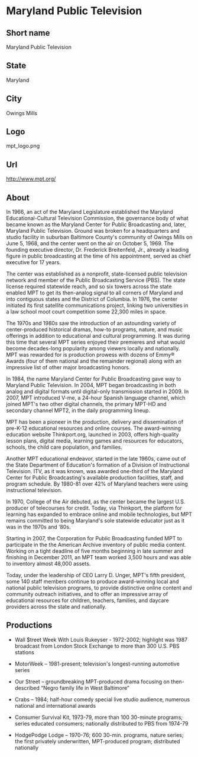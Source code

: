 # Maryland Public Television

## Short name

Maryland Public Television

## State

Maryland

## City

Owings Mills

## Logo

mpt\_logo.png

## Url

http://www.mpt.org/

## About

In 1966, an act of the Maryland Legislature established the Maryland
Educational-Cultural Television Commission, the governance body of what became
known as the Maryland Center for Public Broadcasting and, later, Maryland Public
Television. Ground was broken for a headquarters and studio facility in suburban
Baltimore County's community of Owings Mills on June 5, 1968, and the center went
on the air on October 5, 1969.  The founding executive director, Dr. Frederick
Breitenfeld, Jr., already a leading figure in public broadcasting at the time
of his appointment, served as chief executive for 17 years.

The center was established
as a nonprofit, state-licensed public television network and member of the Public
Broadcasting Service (PBS).  The state license required statewide reach, and so
six towers across the state enabled MPT to get its then-analog signal to all corners
of Maryland and into contiguous states and the District of Columbia.  In 1976,
the center initiated its first satellite communications project, linking two universities
in a law school moot court competition some 22,300 miles in space.

The 1970s
and 1980s saw the introduction of an astounding variety of center-produced historical
dramas, how-to programs, nature, and music offerings in addition to educational
and cultural programming. It was during this time that several MPT series enjoyed
their premieres and what would become decades-long popularity among viewers locally
and nationally.  MPT was rewarded for is production prowess with dozens of Emmy®
Awards (four of them national and the remainder regional) along with an impressive
list of other major broadcasting honors.

In 1984, the name Maryland Center for
Public Broadcasting gave way to Maryland Public Television. In 2004, MPT began
broadcasting in both analog and digital formats until digital-only transmission
started in 2009.  In 2007, MPT introduced V-me, a 24-hour Spanish language channel,
which joined MPT's two other digital channels, the primary MPT-HD and secondary
channel MPT2, in the daily programming lineup. 

MPT has been a pioneer in the
production, delivery and dissemination of pre-K-12 educational resources and online
courses. The award-winning education website Thinkport.org, launched in 2003,
offers high-quality lesson plans, digital media, learning games and resources
for educators, schools, the child care population, and families.  

Another MPT
educational endeavor, started in the late 1960s, came out of the State Department
of Education's formation of a Division of Instructional Television.   ITV, as
it was known, was awarded one-third of the Maryland Center for Public Broadcasting's
available production facilities, staff, and program schedule. By 1980-81 over
42% of Maryland teachers were using instructional television. 

In 1970, College
of the Air debuted, as the center became the largest U.S. producer of telecourses
for credit. Today, via Thinkport, the platform for learning has expanded to embrace
online and mobile technologies, but MPT remains committed to being Maryland's
sole statewide educator just as it was in the 1970s and ‘80s.  

Starting in 2007,
the Corporation for Public Broadcasting funded MPT to participate in the the American
Archive inventory of public media content. Working on a tight deadline of five
months beginning in late summer and finishing in December 2011, an MPT team worked
3,500 hours and was able to inventory almost 48,000 assets.

Today, under the
leadership of CEO Larry D. Unger, MPT's fifth president, some 140 staff members
continue to produce award-winning local and national public television programs,
to provide distinctive online content and community outreach initiatives, and
to offer an impressive array of educational resources for children, teachers,
families, and daycare providers across the state and nationally.


## Productions

- Wall $treet Week With Louis Rukeyser - 1972-2002; highlight was
1987 broadcast from London Stock Exchange to more than 300 U.S. PBS stations

- MotorWeek – 1981-present; television's longest-running automotive series

- Our Street – groundbreaking
MPT-produced drama focusing on then-described “Negro family life in West Baltimore”

- Crabs – 1984; half-hour comedy special live studio audience, numerous national and international
awards

- Consumer Survival Kit, 1973-79, more than 100 30-minute programs; series
educated consumers; nationally distributed to PBS from 1974-79

- HodgePodge Lodge – 1970-76; 600 30-min. programs, nature series; the first privately underwritten,
MPT-produced program; distributed nationally 

